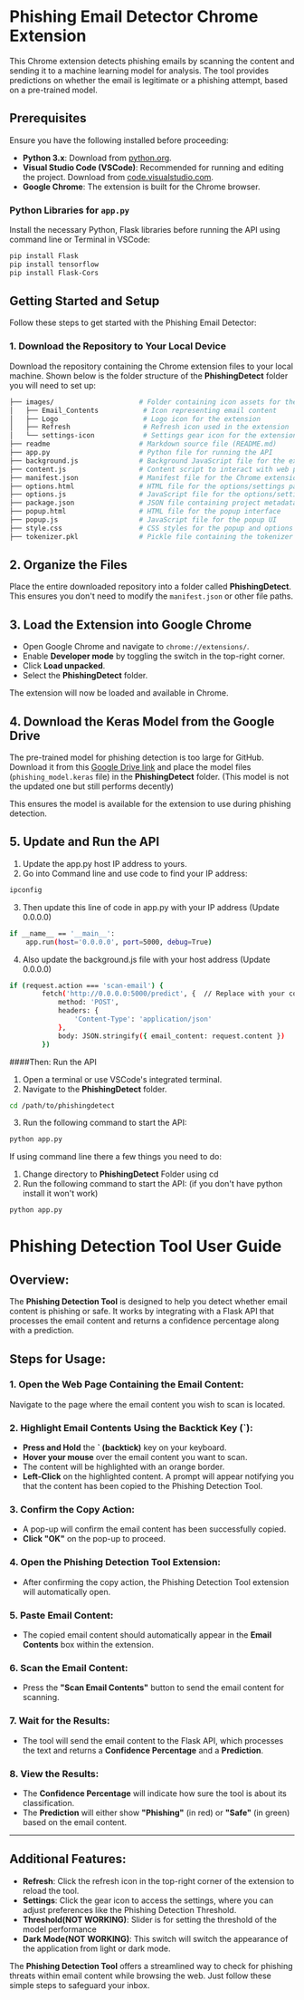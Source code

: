 # Phishing Email Detector Chrome Extension

This Chrome extension detects phishing emails by scanning the content and sending it to a machine learning model for analysis. The tool provides predictions on whether the email is legitimate or a phishing attempt, based on a pre-trained model.

## Prerequisites

Ensure you have the following installed before proceeding:

- **Python 3.x**: Download from [python.org](https://www.python.org/).
- **Visual Studio Code (VSCode)**: Recommended for running and editing the project. Download from [code.visualstudio.com](https://code.visualstudio.com/).
- **Google Chrome**: The extension is built for the Chrome browser.

### Python Libraries for `app.py`

Install the necessary Python, Flask libraries before running the API using command line or Terminal in VSCode:
```bash
pip install Flask
pip install tensorflow
pip install Flask-Cors
```
## Getting Started and Setup

Follow these steps to get started with the Phishing Email Detector:

### 1. Download the Repository to Your Local Device
Download the repository containing the Chrome extension files to your local machine. Shown below is the folder structure of the **PhishingDetect** folder you will need to set up:
```bash
├── images/                     # Folder containing icon assets for the extension
│   ├── Email_Contents           # Icon representing email content
│   ├── Logo                     # Logo icon for the extension
│   ├── Refresh                  # Refresh icon used in the extension
│   └── settings-icon            # Settings gear icon for the extension
├── readme                      # Markdown source file (README.md)
├── app.py                      # Python file for running the API
├── background.js               # Background JavaScript file for the extension
├── content.js                  # Content script to interact with web pages
├── manifest.json               # Manifest file for the Chrome extension
├── options.html                # HTML file for the options/settings page
├── options.js                  # JavaScript file for the options/settings page
├── package.json                # JSON file containing project metadata and dependencies
├── popup.html                  # HTML file for the popup interface
├── popup.js                    # JavaScript file for the popup UI
├── style.css                   # CSS styles for the popup and options pages
├── tokenizer.pkl               # Pickle file containing the tokenizer data

```
## 2. Organize the Files
Place the entire downloaded repository into a folder called **PhishingDetect**. This ensures you don't need to modify the `manifest.json` or other file paths.

## 3. Load the Extension into Google Chrome
- Open Google Chrome and navigate to `chrome://extensions/`.
- Enable **Developer mode** by toggling the switch in the top-right corner.
- Click **Load unpacked**.
- Select the **PhishingDetect** folder.

The extension will now be loaded and available in Chrome.

## 4. Download the Keras Model from the Google Drive 
The pre-trained model for phishing detection is too large for GitHub. Download it from this [Google Drive link](https://drive.google.com/file/d/1QyyWVt1OaII-V5KaN7RX2UDwZFFw2ucs/view?usp=drive_link) and place the model files (`phishing_model.keras` file) in the **PhishingDetect** folder. (This model is not the updated one but still performs decently) 

This ensures the model is available for the extension to use during phishing detection.

## 5. Update and Run the API
1. Update the app.py host IP address to yours.
2. Go into Command line and use code to find your IP address:
```bash
ipconfig
```
3. Then update this line of code in app.py with your IP address (Update 0.0.0.0)
```bash
if __name__ == '__main__':
    app.run(host='0.0.0.0', port=5000, debug=True)
```
4. Also update the background.js file with your host address (Update 0.0.0.0) 
```bash
if (request.action === 'scan-email') {
        fetch('http://0.0.0.0:5000/predict', {  // Replace with your correct IP if needed
            method: 'POST',
            headers: {
                'Content-Type': 'application/json'
            },
            body: JSON.stringify({ email_content: request.content })
        })
```
####Then: Run the API 
1. Open a terminal or use VSCode's integrated terminal.
2. Navigate to the **PhishingDetect** folder.
```bash
cd /path/to/phishingdetect
```
3. Run the following command to start the API:
```bash
python app.py
```

If using command line there a few things you need to do:
1. Change directory to **PhishingDetect** Folder using cd 
2. Run the following command to start the API: (if you don't have python install it won't work)

```bash
python app.py
```

# Phishing Detection Tool User Guide

## Overview:
The **Phishing Detection Tool** is designed to help you detect whether email content is phishing or safe. It works by integrating with a Flask API that processes the email content and returns a confidence percentage along with a prediction.

## Steps for Usage:

### 1. Open the Web Page Containing the Email Content:
Navigate to the page where the email content you wish to scan is located.

### 2. Highlight Email Contents Using the Backtick Key (`):
- **Press and Hold** the **` (backtick)** key on your keyboard.
- **Hover your mouse** over the email content you want to scan. 
- The content will be highlighted with an orange border.
- **Left-Click** on the highlighted content. A prompt will appear notifying you that the content has been copied to the Phishing Detection Tool.

### 3. Confirm the Copy Action:
- A pop-up will confirm the email content has been successfully copied.
- **Click "OK"** on the pop-up to proceed.

### 4. Open the Phishing Detection Tool Extension:
- After confirming the copy action, the Phishing Detection Tool extension will automatically open.

### 5. Paste Email Content:
- The copied email content should automatically appear in the **Email Contents** box within the extension.

### 6. Scan the Email Content:
- Press the **"Scan Email Contents"** button to send the email content for scanning.

### 7. Wait for the Results:
- The tool will send the email content to the Flask API, which processes the text and returns a **Confidence Percentage** and a **Prediction**.

### 8. View the Results:
- The **Confidence Percentage** will indicate how sure the tool is about its classification.
- The **Prediction** will either show **"Phishing"** (in red) or **"Safe"** (in green) based on the email content.

---

## Additional Features:

- **Refresh**: Click the refresh icon in the top-right corner of the extension to reload the tool.
- **Settings**: Click the gear icon to access the settings, where you can adjust preferences like the Phishing Detection Threshold.
- **Threshold(NOT WORKING)**: Slider is for setting the threshold of the model performance
- **Dark Mode(NOT WORKING)**: This switch will switch the appearance of the application from light or dark mode.

The **Phishing Detection Tool** offers a streamlined way to check for phishing threats within email content while browsing the web. Just follow these simple steps to safeguard your inbox.

